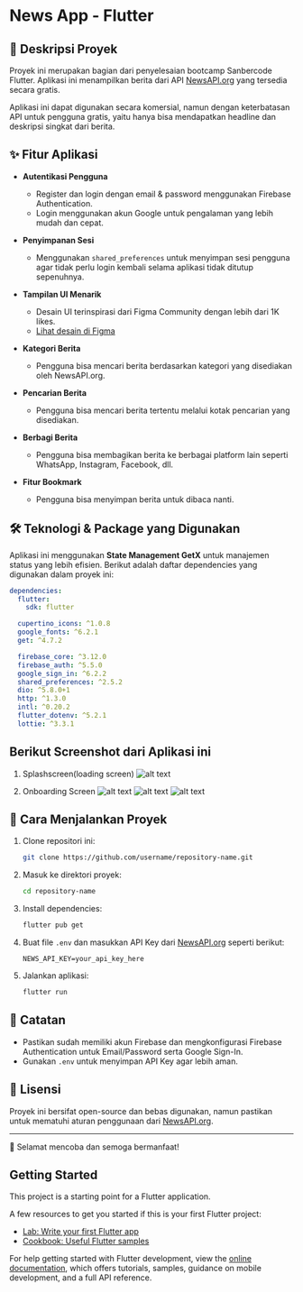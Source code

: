 # News App - Flutter

## 📌 Deskripsi Proyek

Proyek ini merupakan bagian dari penyelesaian bootcamp Sanbercode Flutter. Aplikasi ini menampilkan berita dari API [NewsAPI.org](https://newsapi.org/) yang tersedia secara gratis.

Aplikasi ini dapat digunakan secara komersial, namun dengan keterbatasan API untuk pengguna gratis, yaitu hanya bisa mendapatkan headline dan deskripsi singkat dari berita.

## ✨ Fitur Aplikasi

- **Autentikasi Pengguna**
  - Register dan login dengan email & password menggunakan Firebase Authentication.
  - Login menggunakan akun Google untuk pengalaman yang lebih mudah dan cepat.
- **Penyimpanan Sesi**
  - Menggunakan `shared_preferences` untuk menyimpan sesi pengguna agar tidak perlu login kembali selama aplikasi tidak ditutup sepenuhnya.
- **Tampilan UI Menarik**

  - Desain UI terinspirasi dari Figma Community dengan lebih dari 1K likes.
  - [Lihat desain di Figma](<https://www.figma.com/design/d7XSnx51jr5nev8iaMT5Es/News-App-(World-News)-UI-Kit-(Community)?t=n33FUjcBYaNo5ptP-0>)

- **Kategori Berita**
  - Pengguna bisa mencari berita berdasarkan kategori yang disediakan oleh NewsAPI.org.
- **Pencarian Berita**
  - Pengguna bisa mencari berita tertentu melalui kotak pencarian yang disediakan.
- **Berbagi Berita**
  - Pengguna bisa membagikan berita ke berbagai platform lain seperti WhatsApp, Instagram, Facebook, dll.
- **Fitur Bookmark**
  - Pengguna bisa menyimpan berita untuk dibaca nanti.

## 🛠 Teknologi & Package yang Digunakan

Aplikasi ini menggunakan **State Management GetX** untuk manajemen status yang lebih efisien. Berikut adalah daftar dependencies yang digunakan dalam proyek ini:

```yaml
dependencies:
  flutter:
    sdk: flutter

  cupertino_icons: ^1.0.8
  google_fonts: ^6.2.1
  get: ^4.7.2

  firebase_core: ^3.12.0
  firebase_auth: ^5.5.0
  google_sign_in: ^6.2.2
  shared_preferences: ^2.5.2
  dio: ^5.8.0+1
  http: ^1.3.0
  intl: ^0.20.2
  flutter_dotenv: ^5.2.1
  lottie: ^3.3.1
```

## Berikut Screenshot dari Aplikasi ini

1. Splashscreen(loading screen)
   ![alt text](screenshot/image.png)

2. Onboarding Screen
   ![alt text](screenshot/image1.png)
   ![alt text](screenshot/image2.png)
   ![alt text](<screenshot/iScreen Shoter - qemu-system-aarch64 - 250305112528.png>)

   

## 📌 Cara Menjalankan Proyek

1. Clone repositori ini:
   ```sh
   git clone https://github.com/username/repository-name.git
   ```
2. Masuk ke direktori proyek:
   ```sh
   cd repository-name
   ```
3. Install dependencies:
   ```sh
   flutter pub get
   ```
4. Buat file `.env` dan masukkan API Key dari [NewsAPI.org](https://newsapi.org/) seperti berikut:
   ```env
   NEWS_API_KEY=your_api_key_here
   ```
5. Jalankan aplikasi:
   ```sh
   flutter run
   ```

## 🎯 Catatan

- Pastikan sudah memiliki akun Firebase dan mengkonfigurasi Firebase Authentication untuk Email/Password serta Google Sign-In.
- Gunakan `.env` untuk menyimpan API Key agar lebih aman.

## 📜 Lisensi

Proyek ini bersifat open-source dan bebas digunakan, namun pastikan untuk mematuhi aturan penggunaan dari [NewsAPI.org](https://newsapi.org/).

---

🚀 Selamat mencoba dan semoga bermanfaat!

## Getting Started

This project is a starting point for a Flutter application.

A few resources to get you started if this is your first Flutter project:

- [Lab: Write your first Flutter app](https://docs.flutter.dev/get-started/codelab)
- [Cookbook: Useful Flutter samples](https://docs.flutter.dev/cookbook)

For help getting started with Flutter development, view the
[online documentation](https://docs.flutter.dev/), which offers tutorials,
samples, guidance on mobile development, and a full API reference.
